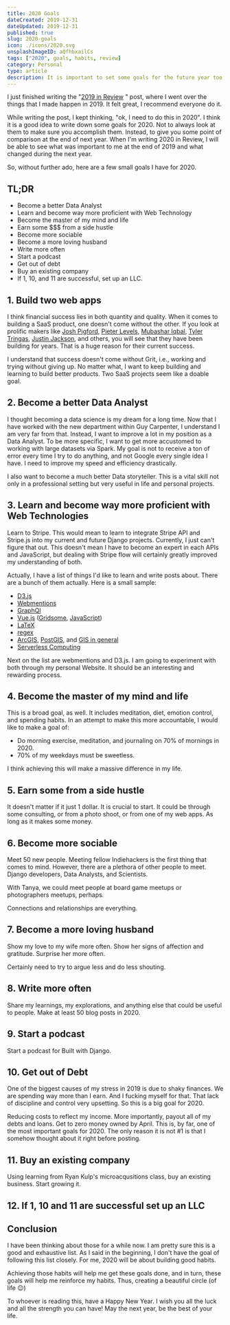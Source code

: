 ```yaml
---
title: 2020 Goals
dateCreated: 2019-12-31
dateUpdated: 2019-12-31
published: true
slug: 2020-goals
icon: ./icons/2020.svg
unsplashImageID: aQfhbxailCs
tags: ["2020", goals, habits, review]
category: Personal
type: article
description: It is important to set some goals for the future year too. This is my attmept to capture my goals.
---
```


I just finished writing the "[2019 in Review](https://www.rasulkireev.com/2019-in-review) " post, where I went over the things that I made happen in 2019. It felt great, I recommend everyone do it.

While writing the post, I kept thinking, "ok, I need to do this in 2020". I think it is a good idea to write down some goals for 2020. Not to always look at them to make sure you accomplish them. Instead, to give you some point of comparison at the end of next year. When I'm writing 2020 in Review, I will be able to see what was important to me at the end of 2019 and what changed during the next year.

So, without further ado, here are a few small goals I have for 2020.

## TL;DR
* Become a better Data Analyst
* Learn and become way more proficient with Web Technology
* Become the master of my mind and life
* Earn some $$$ from a side hustle
* Become more sociable
* Become a more loving husband
* Write more often
* Start a podcast
* Get out of debt
* Buy an existing company
* If 1, 10, and 11 are successful, set up an LLC.

## 1. Build two web apps
I think financial success lies in both quantity and quality. When it comes to building a SaaS product, one doesn't come without the other. If you look at prolific makers like [Josh Pigford](https://joshpigford.com/), [Pieter Levels](https://levels.io/), [Mubashar Iqbal](https://mubs.me/), [Tyler Tringas](https://tylertringas.com/), [Justin Jackson](https://justinjackson.ca/), and others, you will see that they have been building for years. That is a huge reason for their current success.

I understand that success doesn't come without Grit, i.e., working and trying without giving up. No matter what, I want to keep building and learning to build better products. Two SaaS projects seem like a doable goal.

## 2. Become a better Data Analyst
I thought becoming a data science is my dream for a long time. Now that I have worked with the new department within Guy Carpenter, I understand I am very far from that. Instead, I want to improve a lot in my position as a Data Analyst.
To be more specific, I want to get more accustomed to working with large datasets via Spark. My goal is not to receive a ton of error every time I try to do anything, and not Google every single idea I have. I need to improve my speed and efficiency drastically.

I also want to become a much better Data storyteller. This is a vital skill not only in a professional setting but very useful in life and personal projects.

## 3. Learn and become way more proficient with Web Technologies
Learn to Stripe. This would mean to learn to integrate Stripe API and Stripe.js into my current and future Django projects. Currently, I just can't figure that out. This doesn't mean I have to become an expert in each APIs and JavaScript, but dealing with Stripe flow will certainly greatly improved my understanding of both.

Actually, I have a list of things I'd like to learn and write posts about. There are a bunch of them actually. Here is a small sample:
* [D3.js](https://d3js.org/)
* [Webmentions](https://indieweb.org/webmention)
* [GraphQl](http://https://graphql.org/)
* [Vue.js](https://vuejs.org/) ([Gridsome](https://gridsome.org/), [JavaScript](https://www.javascript.com/))
* [LaTeX](https://www.latex-project.org/)
* [regex](https://en.wikipedia.org/wiki/Regular_expression)
* [ArcGIS](https://www.arcgis.com/index.html), [PostGIS](https://postgis.net/), and [GIS in general](https://www.esri.com/en-us/what-is-gis/overview)
* [Serverless Computing](https://en.wikipedia.org/wiki/Serverless_computing)

Next on the list are webmentions and D3.js. I am going to experiment with both through my personal Website. It should be an interesting and rewarding process.

## 4. Become the master of my mind and life
This is a broad goal, as well. It includes meditation, diet, emotion control, and spending habits.
In an attempt to make this more accountable, I would like to make a goal of:
* Do morning exercise, meditation, and journaling on 70% of mornings in 2020.
* 70% of my weekdays must be sweetless.

I think achieving this will make a massive difference in my life.

## 5. Earn some from a side hustle
It doesn't matter if it just 1 dollar. It is crucial to start. It could be through some consulting, or from a photo shoot, or from one of my web apps. As long as it makes some money.

## 6. Become more sociable
Meet 50 new people. Meeting fellow Indiehackers is the first thing that comes to mind. However, there are a plethora of other people to meet. Django developers, Data Analysts, and Scientists.

With Tanya, we could meet people at board game meetups or photographers meetups, perhaps.

Connections and relationships are everything.

## 7. Become a more loving husband
Show my love to my wife more often. Show her signs of affection and gratitude. Surprise her more often.

Certainly need to try to argue less and do less shouting.

## 8. Write more often
Share my learnings, my explorations, and anything else that could be useful to people. Make at least 50 blog posts in 2020.

## 9. Start a podcast
Start a podcast for Built with Django.

## 10. Get out of Debt
One of the biggest causes of my stress in 2019 is due to shaky finances. We are spending way more than I earn. And I fucking myself for that. That lack of discipline and control very upsetting. So this is a big goal for 2020.

Reducing costs to reflect my income. More importantly, payout all of my debts and loans. Get to zero money owned by April. This is, by far, one of the most important goals for 2020. The only reason it is not #1 is that I somehow thought about it right before posting.

## 11. Buy an existing company
Using learning from Ryan Kulp's microacqusitions class, buy an existing business. Start growing it.

## 12. If 1, 10 and 11 are successful set up an LLC

## Conclusion
I have been thinking about those for a while now. I am pretty sure this is a good and exhaustive list. As I said in the beginning, I don't have the goal of following this list closely. For me, 2020 will be about building good habits.

Achieving those habits will help me get these goals done, and in turn, these goals will help me reinforce my habits. Thus, creating a beautiful circle (of life 😉)

To whoever is reading this, have a Happy New Year. I wish you all the luck and all the strength you can have! May the next year, be the best of your life.
